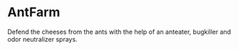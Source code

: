 # AntFarm
Defend the cheeses from the ants with the help of an anteater, bugkiller and odor neutralizer sprays.
